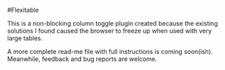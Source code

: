 #Flexitable

This is a non-blocking column toggle plugin created because the existing solutions 
I found caused the browser to freeze up when used with very large tables.

A more complete read-me file with full instructions is coming soon(ish). Meanwhile,
feedback and bug reports are welcome.